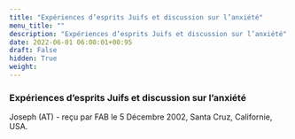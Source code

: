 ```yaml
---
title: "Expériences d’esprits Juifs et discussion sur l’anxiété"
menu_title: ""
description: "Expériences d’esprits Juifs et discussion sur l’anxiété"
date: 2022-06-01 06:00:01+00:95
draft: False
hidden: True
weight:
---
```

### Expériences d’esprits Juifs et discussion sur l’anxiété

Joseph (AT) - reçu par FAB le 5 Décembre 2002, Santa Cruz, Californie, USA.
